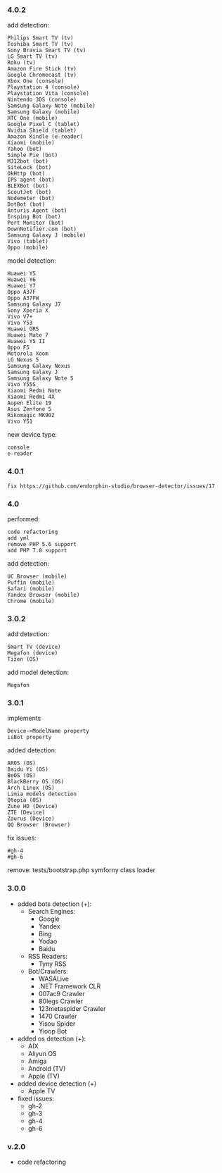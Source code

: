### 4.0.2
add detection:

    Philips Smart TV (tv)
    Toshiba Smart TV (tv)
    Sony Bravia Smart TV (tv)
    LG Smart TV (tv)
    Roku (tv)
    Amazon Fire Stick (tv)
    Google Chromecast (tv)
    Xbox One (console)
    Playstation 4 (console)
    Playstation Vita (console)
    Nintendo 3DS (console)
    Samsung Galaxy Note (mobile)
    Samsung Galaxy (mobile)
    HTC One (mobile)
    Google Pixel C (tablet)
    Nvidia Shield (tablet)
    Amazon Kindle (e-reader)
    Xiaomi (mobile)
    Yahoo (bot)
    Simple Pie (bot)
    MJ12bot (bot)
    SiteLock (bot)
    OkHttp (bot)
    IPS agent (bot)
    BLEXBot (bot)
    ScoutJet (bot)
    Nodemeter (bot)
    DotBot (bot)
    Anturis Agent (bot)
    Insping Bot (bot)
    Port Monitor (bot)
    DownNotifier.com (bot)
    Samsung Galaxy J (mobile)
    Vivo (tablet)
    Oppo (mobile)

model detection:

    Huawei Y5
    Huawei Y6
    Huawei Y7
    Oppo A37F
    Oppo A37FW
    Samsung Galaxy J7
    Sony Xperia X
    Vivo V7+
    Vivo Y53
    Huawei GR5
    Huawei Mate 7
    Huawei Y5 II
    Oppo F5
    Motorola Xoom
    LG Nexus 5
    Samsung Galaxy Nexus
    Samsung Galaxy J
    Samsung Galaxy Note 5
    Vivo Y55S
    Xiaomi Redmi Note
    Xiaomi Redmi 4X
    Aopen Elite 19
    Asus Zenfone 5
    Rikomagic MK902
    Vivo Y51


new device type:
    
    console
    e-reader    

### 4.0.1
    fix https://github.com/endorphin-studio/browser-detector/issues/17

### 4.0

performed:

    code refactoring
    add yml
    remove PHP 5.6 support
    add PHP 7.0 support

add detection:
    
    UC Browser (mobile)
    Puffin (mobile)
    Safari (mobile)
    Yandex Browser (mobile)
    Chrome (mobile)

### 3.0.2
add detection:

    Smart TV (device)
    Megafon (device)
    Tizen (OS)

add model detection:

    Megafon

### 3.0.1


implements

    Device->ModelName property
    isBot property
added detection:

    AROS (OS)
    Baidu Yi (OS)
    BeOS (OS)
    BlackBerry OS (OS)
    Arch Linux (OS)
    Limia models detection
    Qtopia (OS)
    Zune HD (Device)
    ZTE (Device)
    Zaurus (Device)
    QQ Browser (Browser)

fix issues:

    #gh-4
    #gh-6

remove:
tests/bootstrap.php
symforny class loader


### 3.0.0
+ added bots detection (+):
    - Search Engines:
        + Google
        + Yandex
        + Bing
        + Yodao
        + Baidu
    - RSS Readers:
        + Tyny RSS
    - Bot/Crawlers:
        + WASALive
        + .NET Framework CLR
        + 007ac9 Crawler
        + 80legs Crawler
        + 123metaspider Crawler
        + 1470 Crawler
        + Yisou Spider
        + Yioop Bot
+ added os detection (+):
    - AIX
    - Aliyun OS
    - Amiga
    - Android (TV)
    - Apple (TV)
+ added device detection (+)
    - Apple TV
+ fixed issues:
    - gh-2
    - gh-3
    - gh-4
    - gh-6

### v.2.0
+ code refactoring
